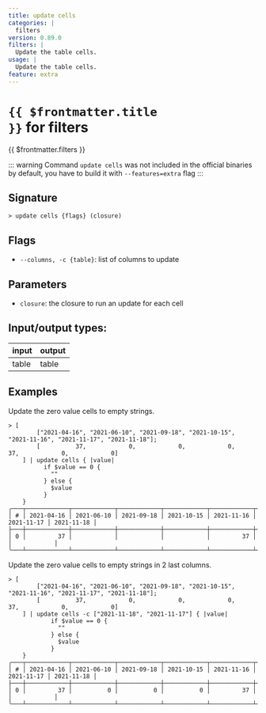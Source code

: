 ```yaml
---
title: update cells
categories: |
  filters
version: 0.89.0
filters: |
  Update the table cells.
usage: |
  Update the table cells.
feature: extra
---
```

<!-- This file is automatically generated. Please edit the command in https://github.com/nushell/nushell instead. -->

# <code>{{ $frontmatter.title }}</code> for filters

<div class='command-title'>{{ $frontmatter.filters }}</div>


::: warning
 Command `update cells` was not included in the official binaries by default, you have to build it with `--features=extra` flag
:::
## Signature

```> update cells {flags} (closure)```

## Flags

 -  `--columns, -c {table}`: list of columns to update

## Parameters

 -  `closure`: the closure to run an update for each cell


## Input/output types:

| input | output |
| ----- | ------ |
| table | table  |

## Examples

Update the zero value cells to empty strings.
```nu
> [
        ["2021-04-16", "2021-06-10", "2021-09-18", "2021-10-15", "2021-11-16", "2021-11-17", "2021-11-18"];
        [          37,            0,            0,            0,           37,            0,            0]
    ] | update cells { |value|
          if $value == 0 {
            ""
          } else {
            $value
          }
    }
╭───┬────────────┬────────────┬────────────┬────────────┬────────────┬────────────┬────────────╮
│ # │ 2021-04-16 │ 2021-06-10 │ 2021-09-18 │ 2021-10-15 │ 2021-11-16 │ 2021-11-17 │ 2021-11-18 │
├───┼────────────┼────────────┼────────────┼────────────┼────────────┼────────────┼────────────┤
│ 0 │         37 │            │            │            │         37 │            │            │
╰───┴────────────┴────────────┴────────────┴────────────┴────────────┴────────────┴────────────╯

```

Update the zero value cells to empty strings in 2 last columns.
```nu
> [
        ["2021-04-16", "2021-06-10", "2021-09-18", "2021-10-15", "2021-11-16", "2021-11-17", "2021-11-18"];
        [          37,            0,            0,            0,           37,            0,            0]
    ] | update cells -c ["2021-11-18", "2021-11-17"] { |value|
            if $value == 0 {
              ""
            } else {
              $value
            }
    }
╭───┬────────────┬────────────┬────────────┬────────────┬────────────┬────────────┬────────────╮
│ # │ 2021-04-16 │ 2021-06-10 │ 2021-09-18 │ 2021-10-15 │ 2021-11-16 │ 2021-11-17 │ 2021-11-18 │
├───┼────────────┼────────────┼────────────┼────────────┼────────────┼────────────┼────────────┤
│ 0 │         37 │          0 │          0 │          0 │         37 │            │            │
╰───┴────────────┴────────────┴────────────┴────────────┴────────────┴────────────┴────────────╯

```

